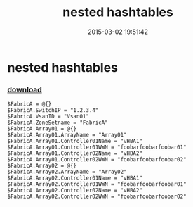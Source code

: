 ﻿---
pid:            5762
parent:         0
children:       
poster:         smaug9
title:          nested hashtables
date:           2015-03-02 19:51:42
description:    
format:         posh
---

# nested hashtables

### [download](5762.ps1)  



```posh
$FabricA = @{}
$FabricA.SwitchIP = "1.2.3.4"
$FabricA.VsanID = "Vsan01"
$FabricA.ZoneSetname = "FabricA"
$FabricA.Array01 = @{}
$FabricA.Array01.ArrayName = "Array01"
$FabricA.Array01.Controller01Name = "vHBA1"
$FabricA.Array01.Controller01WWN = "foobarfoobarfoobar01"
$FabricA.Array01.Controller02Name = "vHBA2"
$FabricA.Array01.Controller02WWN = "foobarfoobarfoobar02"
$FabricA.Array02 = @{}
$FabricA.Array02.ArrayName = "Array02"
$FabricA.Array02.Controller01Name = "vHBA1"
$FabricA.Array02.Controller01WWN = "foobarfoobarfoobar01"
$FabricA.Array02.Controller02Name = "vHBA2"
$FabricA.Array02.Controller02WWN = "foobarfoobarfoobar02"
```
